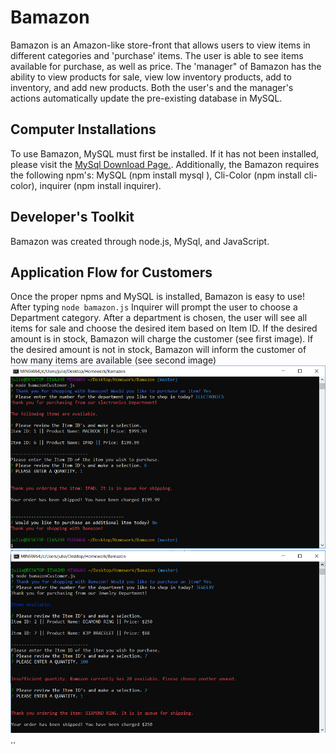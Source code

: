 # Bamazon
Bamazon is an Amazon-like store-front that allows users to view items in different categories and 'purchase' items. The user is able to see items available for purchase, as well as price. The 'manager" of Bamazon has the ability to view products for sale, view low inventory products, add to inventory, and add new products. Both the user's and the manager's actions automatically update the pre-existing database in MySQL.

## Computer Installations
To use Bamazon, MySQL must first be installed. If it has not been installed, please visit the [MySql Download Page.](https://www.mysql.com/downloads/). Additionally, the Bamazon requires the following npm's: MySQL (npm install mysql ), Cli-Color (npm install cli-color), inquirer (npm install inquirer).

## Developer's Toolkit
Bamazon was created through node.js, MySql, and JavaScript.

## Application Flow for Customers
Once the proper npms and MySQL is installed, Bamazon is easy to use! After typing `node bamazon.js` Inquirer will prompt the user to choose a Department category.  After a department is chosen, the user will see all items for sale and choose the desired item based on Item ID. If the desired amount is in stock, Bamazon will charge the customer (see first image). If the desired amount is not in stock, Bamazon will inform the customer of how many items are available (see second image) ![screenshot-purchase](/Images/screenshot-purchase.png) ![screenshot-purchase](/Images/screenshot-purchase2.png)..
